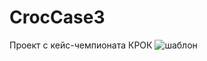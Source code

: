 # CrocCase3
Проект с кейс-чемпионата КРОК
![шаблон](https://user-images.githubusercontent.com/79140944/168903921-ba1a233a-3ce6-49df-80fd-c45c0bde3050.png)
